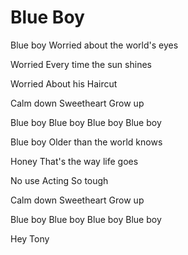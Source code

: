 # Blue Boy

Blue boy
Worried about the world's eyes

Worried
Every time the sun shines

Worried
About his
Haircut

Calm down
Sweetheart
Grow up

Blue boy
Blue boy
Blue boy
Blue boy

Blue boy
Older than the world knows

Honey
That's the way life goes

No use
Acting
So tough

Calm down
Sweetheart
Grow up

Blue boy
Blue boy
Blue boy
Blue boy

Hey Tony
